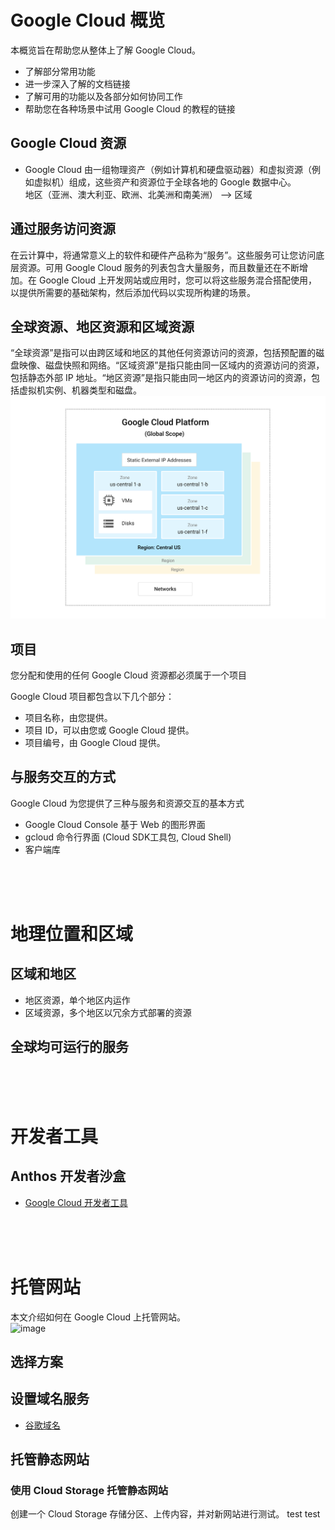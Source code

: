 # Google Cloud 概览
本概览旨在帮助您从整体上了解 Google Cloud。
* 了解部分常用功能
* 进一步深入了解的文档链接
* 了解可用的功能以及各部分如何协同工作
* 帮助您在各种场景中试用 Google Cloud 的教程的链接

## Google Cloud 资源
* Google Cloud 由一组物理资产（例如计算机和硬盘驱动器）和虚拟资源（例如虚拟机）组成，这些资产和资源位于全球各地的 Google 数据中心。  
地区（亚洲、澳大利亚、欧洲、北美洲和南美洲） --> 区域

## 通过服务访问资源
在云计算中，将通常意义上的软件和硬件产品称为“服务”。这些服务可让您访问底层资源。可用 Google Cloud 服务的列表包含大量服务，而且数量还在不断增加。在 Google Cloud 上开发网站或应用时，您可以将这些服务混合搭配使用，以提供所需要的基础架构，然后添加代码以实现所构建的场景。

## 全球资源、地区资源和区域资源
“全球资源”是指可以由跨区域和地区的其他任何资源访问的资源，包括预配置的磁盘映像、磁盘快照和网络。“区域资源”是指只能由同一区域内的资源访问的资源，包括静态外部 IP 地址。“地区资源”是指只能由同一地区内的资源访问的资源，包括虚拟机实例、机器类型和磁盘。  
![区域和地区](images/regions-zones.svg)

## 项目
您分配和使用的任何 Google Cloud 资源都必须属于一个项目  

Google Cloud 项目都包含以下几个部分：
* 项目名称，由您提供。
* 项目 ID，可以由您或 Google Cloud 提供。
* 项目编号，由 Google Cloud 提供。

## 与服务交互的方式
Google Cloud 为您提供了三种与服务和资源交互的基本方式
* Google Cloud Console 基于 Web 的图形界面
* gcloud 命令行界面 (Cloud SDK工具包, Cloud Shell)
* 客户端库

<br/><br/><br/>

# 地理位置和区域
## 区域和地区
* 地区资源，单个地区内运作
* 区域资源，多个地区以冗余方式部署的资源

## 全球均可运行的服务

<br/><br/><br/>

# 开发者工具
## Anthos 开发者沙盒
* [Google Cloud 开发者工具](https://cloud.google.com/products/tools)

<br/><br/><br/>

# 托管网站
本文介绍如何在 Google Cloud 上托管网站。  
![image](https://user-images.githubusercontent.com/57317985/135758082-3b9bb74e-bcef-4dcb-9bbb-24d7c7a6095d.png)

## 选择方案

## 设置域名服务
* [谷歌域名](https://domains.google/)

## 托管静态网站
### 使用 Cloud Storage 托管静态网站
创建一个 Cloud Storage 存储分区、上传内容，并对新网站进行测试。
test test